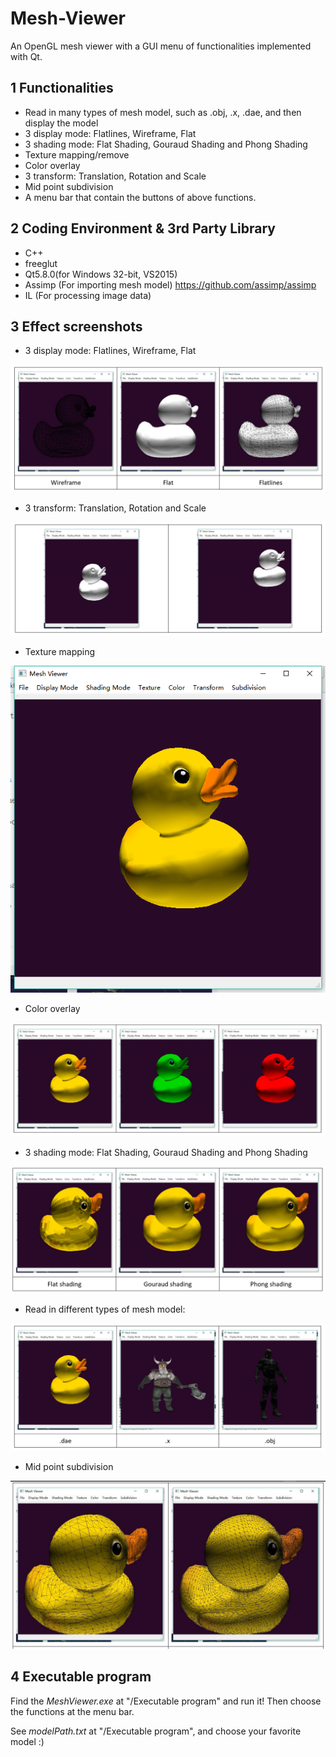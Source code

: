 # Mesh-Viewer
An OpenGL mesh viewer with a GUI menu of functionalities implemented with Qt.

1  Functionalities
--------------------------------------
- Read in many types of mesh model, such as .obj, .x, .dae, and then display the model
- 3 display mode: Flatlines, Wireframe, Flat
- 3 shading mode: Flat Shading, Gouraud Shading and Phong Shading
- Texture mapping/remove
- Color overlay
- 3 transform: Translation, Rotation and Scale
- Mid point subdivision
- A menu bar that contain the buttons of above functions.

2  Coding Environment & 3rd Party Library
--------------------------------------------
- C++
- freeglut
- Qt5.8.0(for Windows 32-bit, VS2015)
- Assimp (For importing mesh model) https://github.com/assimp/assimp
- IL (For processing image data)


3  Effect screenshots
--------------------------------------------
- 3 display mode: Flatlines, Wireframe, Flat

![Image text](https://github.com/MarkMoHR/Mesh-Viewer/raw/master/EffectScreenshots/display.png)

- 3 transform: Translation, Rotation and Scale

![Image text](https://github.com/MarkMoHR/Mesh-Viewer/raw/master/EffectScreenshots/transform.png)

- Texture mapping

![Image text](https://github.com/MarkMoHR/Mesh-Viewer/raw/master/EffectScreenshots/textureOn.png)

- Color overlay

![Image text](https://github.com/MarkMoHR/Mesh-Viewer/raw/master/EffectScreenshots/color.png)

- 3 shading mode: Flat Shading, Gouraud Shading and Phong Shading

![Image text](https://github.com/MarkMoHR/Mesh-Viewer/raw/master/EffectScreenshots/shading.png)

- Read in different types of mesh model:

![Image text](https://github.com/MarkMoHR/Mesh-Viewer/raw/master/EffectScreenshots/models.png)

- Mid point subdivision

![Image text](https://github.com/MarkMoHR/Mesh-Viewer/raw/master/EffectScreenshots/subdivision.png)


4  Executable program
--------------------------------------------
Find the _MeshViewer.exe_ at "/Executable program" and run it! Then choose the functions at the menu bar.

See _modelPath.txt_ at "/Executable program", and choose your favorite model :)

